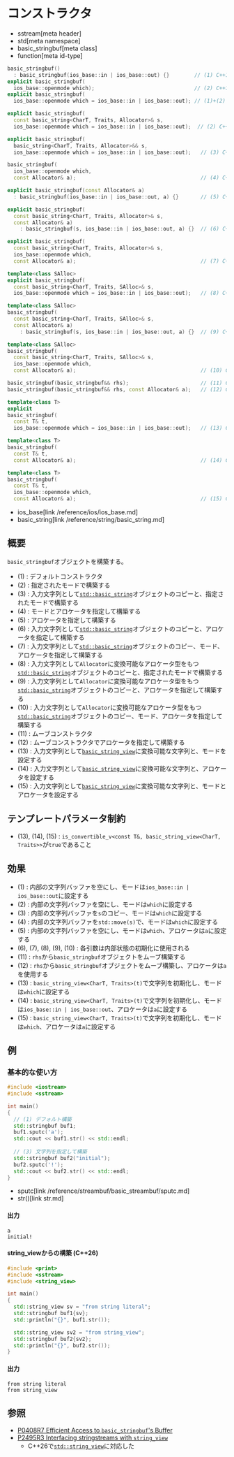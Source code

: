# コンストラクタ
* sstream[meta header]
* std[meta namespace]
* basic_stringbuf[meta class]
* function[meta id-type]

```cpp
basic_stringbuf()
  : basic_stringbuf(ios_base::in | ios_base::out) {}        // (1) C++11
explicit basic_stringbuf(
  ios_base::openmode which);                                // (2) C++11
explicit basic_stringbuf(
  ios_base::openmode which = ios_base::in | ios_base::out); // (1)+(2) C++03

explicit basic_stringbuf(
  const basic_string<CharT, Traits, Allocator>& s,
  ios_base::openmode which = ios_base::in | ios_base::out);  // (2) C++03

explicit basic_stringbuf(
  basic_string<CharT, Traits, Allocator>&& s,
  ios_base::openmode which = ios_base::in | ios_base::out);   // (3) C++20

basic_stringbuf(
  ios_base::openmode which,
  const Allocator& a);                                        // (4) C++20

explicit basic_stringbuf(const Allocator& a)
  : basic_stringbuf(ios_base::in | ios_base::out, a) {}       // (5) C++20

explicit basic_stringbuf(
  const basic_string<CharT, Traits, Allocator>& s,
  const Allocator& a)
    : basic_stringbuf(s, ios_base::in | ios_base::out, a) {}  // (6) C++20

explicit basic_stringbuf(
  const basic_string<CharT, Traits, Allocator>& s,
  ios_base::openmode which,
  const Allocator& a);                                        // (7) C++20

template<class SAlloc>
explicit basic_stringbuf(
  const basic_string<CharT, Traits, SAlloc>& s,
  ios_base::openmode which = ios_base::in | ios_base::out);   // (8) C++20

template<class SAlloc>
basic_stringbuf(
  const basic_string<CharT, Traits, SAlloc>& s,
  const Allocator& a)
    : basic_stringbuf(s, ios_base::in | ios_base::out, a) {}  // (9) C++20

template<class SAlloc>
basic_stringbuf(
  const basic_string<CharT, Traits, SAlloc>& s,
  ios_base::openmode which,
  const Allocator& a);                                        // (10) C++20

basic_stringbuf(basic_stringbuf&& rhs);                       // (11) C++11
basic_stringbuf(basic_stringbuf&& rhs, const Allocator& a);   // (12) C++20

template<class T>
explicit
basic_stringbuf(
  const T& t,
  ios_base::openmode which = ios_base::in | ios_base::out);   // (13) C++26

template<class T>
basic_stringbuf(
  const T& t,
  const Allocator& a);                                        // (14) C++26

template<class T>
basic_stringbuf(
  const T& t,
  ios_base::openmode which,
  const Allocator& a);                                        // (15) C++26
```
* ios_base[link /reference/ios/ios_base.md]
* basic_string[link /reference/string/basic_string.md]

## 概要
`basic_stringbuf`オブジェクトを構築する。

- (1) : デフォルトコンストラクタ
- (2) : 指定されたモードで構築する
- (3) : 入力文字列として[`std::basic_string`](/reference/string/basic_string.md)オブジェクトのコピーと、指定されたモードで構築する
- (4) : モードとアロケータを指定して構築する
- (5) : アロケータを指定して構築する
- (6) : 入力文字列として[`std::basic_string`](/reference/string/basic_string.md)オブジェクトのコピーと、アロケータを指定して構築する
- (7) : 入力文字列として[`std::basic_string`](/reference/string/basic_string.md)オブジェクトのコピー、モード、アロケータを指定して構築する
- (8) : 入力文字列として`Allocator`に変換可能なアロケータ型をもつ[`std::basic_string`](/reference/string/basic_string.md)オブジェクトのコピーと、指定されたモードで構築する
- (9) : 入力文字列として`Allocator`に変換可能なアロケータ型をもつ[`std::basic_string`](/reference/string/basic_string.md)オブジェクトのコピーと、アロケータを指定して構築する
- (10) : 入力文字列として`Allocator`に変換可能なアロケータ型をもつ[`std::basic_string`](/reference/string/basic_string.md)オブジェクトのコピー、モード、アロケータを指定して構築する
- (11) : ムーブコンストラクタ
- (12) : ムーブコンストラクタでアロケータを指定して構築する
- (13) : 入力文字列として[`basic_string_view`](/reference/string_view/basic_string_view.md)に変換可能な文字列と、モードを設定する
- (14) : 入力文字列として[`basic_string_view`](/reference/string_view/basic_string_view.md)に変換可能な文字列と、アロケータを設定する
- (15) : 入力文字列として[`basic_string_view`](/reference/string_view/basic_string_view.md)に変換可能な文字列と、モードとアロケータを設定する


## テンプレートパラメータ制約
- (13), (14), (15) : `is_convertible_v<const T&, basic_string_view<CharT, Traits>>`が`true`であること


## 効果
- (1) : 内部の文字列バッファを空にし、モードは`ios_base::in | ios_base::out`に設定する
- (2) : 内部の文字列バッファを空にし、モードは`which`に設定する
- (3) : 内部の文字列バッファを`s`のコピー、モードは`which`に設定する
- (4) : 内部の文字列バッファを`std::move(s)`で、モードは`which`に設定する
- (5) : 内部の文字列バッファを空にし、モードは`which`、アロケータは`a`に設定する
- (6), (7), (8), (9), (10) : 各引数は内部状態の初期化に使用される
- (11) : `rhs`から`basic_stringbuf`オブジェクトをムーブ構築する
- (12) : `rhs`から`basic_stringbuf`オブジェクトをムーブ構築し、アロケータは`a`を使用する
- (13) : `basic_string_view<CharT, Traits>(t)`で文字列を初期化し、モードは`which`に設定する
- (14) : `basic_string_view<CharT, Traits>(t)`で文字列を初期化し、モードは`ios_base::in | ios_base::out`、アロケータは`a`に設定する
- (15) : `basic_string_view<CharT, Traits>(t)`で文字列を初期化し、モードは`which`、アロケータは`a`に設定する


## 例
### 基本的な使い方
```cpp example
#include <iostream>
#include <sstream>

int main()
{
  // (1) デフォルト構築
  std::stringbuf buf1;
  buf1.sputc('a');
  std::cout << buf1.str() << std::endl;
  
  // (3) 文字列を指定して構築
  std::stringbuf buf2("initial");
  buf2.sputc('!');
  std::cout << buf2.str() << std::endl;
}
```
* sputc[link /reference/streambuf/basic_streambuf/sputc.md]
* str()[link str.md]

#### 出力
```
a
initial!
```

#### string_viewからの構築 (C++26)
```cpp example
#include <print>
#include <sstream>
#include <string_view>

int main()
{
  std::string_view sv = "from string literal";
  std::stringbuf buf1{sv};
  std::println("{}", buf1.str());

  std::string_view sv2 = "from string_view";
  std::stringbuf buf2{sv2};
  std::println("{}", buf2.str());
}
```

#### 出力
```
from string literal
from string_view
```

## 参照
- [P0408R7 Efficient Access to `basic_stringbuf`'s Buffer](https://www.open-std.org/jtc1/sc22/wg21/docs/papers/2019/p0408r7.pdf)
- [P2495R3 Interfacing stringstreams with `string_view`](https://www.open-std.org/jtc1/sc22/wg21/docs/papers/2023/p2495r3.pdf)
    - C++26で[`std::string_view`](/reference/string_view/basic_string_view.md)に対応した
